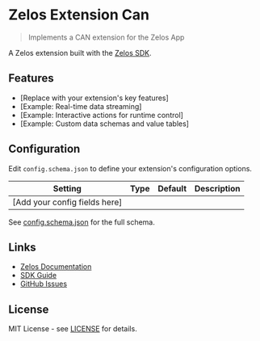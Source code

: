 # Zelos Extension Can

> Implements a CAN extension for the Zelos App

A Zelos extension built with the [Zelos SDK](https://docs.zeloscloud.io/sdk).

## Features

- [Replace with your extension's key features]
- [Example: Real-time data streaming]
- [Example: Interactive actions for runtime control]
- [Example: Custom data schemas and value tables]

## Configuration

Edit `config.schema.json` to define your extension's configuration options.

| Setting | Type | Default | Description |
|---------|------|---------|-------------|
| [Add your config fields here] | | | |

See [config.schema.json](config.schema.json) for the full schema.

## Links

- [Zelos Documentation](https://docs.zeloscloud.io)
- [SDK Guide](https://docs.zeloscloud.io/sdk)
- [GitHub Issues](https://github.com/zeloscloud/zelos-extension-can/issues)

## License

MIT License - see [LICENSE](LICENSE) for details.

